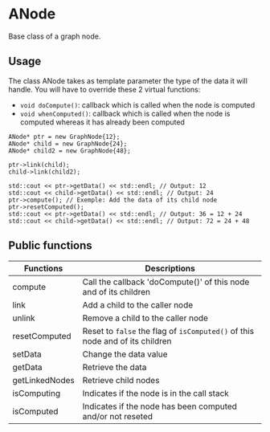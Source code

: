 # ANode

Base class of a graph node.

## Usage

The class ANode takes as template parameter the type of the data it will handle.
You will have to override these 2 virtual functions:

* `void doCompute()`: callback which is called when the node is computed
* `void whenComputed()`: callback which is called when the node is computed whereas it has already been computed

```
ANode* ptr = new GraphNode{12};
ANode* child = new GraphNode{24};
ANode* child2 = new GraphNode{48};

ptr->link(child);
child->link(child2);

std::cout << ptr->getData() << std::endl; // Output: 12
std::cout << child->getData() << std::endl; // Output: 24
ptr->compute(); // Exemple: Add the data of its child node
ptr->resetComputed();
std::cout << ptr->getData() << std::endl; // Output: 36 = 12 + 24
std::cout << child->getData() << std::endl; // Output: 72 = 24 + 48
```

## Public functions

Functions      | Descriptions
---------------|-----------------------------------------------------------------
compute        | Call the callback 'doCompute()' of this node and of its children
link           | Add a child to the caller node
unlink         | Remove a child to the caller node
resetComputed  | Reset to `false` the flag of `isComputed()` of this node and of its children
setData        | Change the data value
getData        | Retrieve the data
getLinkedNodes | Retrieve child nodes
isComputing    | Indicates if the node is in the call stack
isComputed     | Indicates if the node has been computed and/or not reseted
